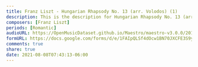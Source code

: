 ```yaml
---
title: Franz Liszt - Hungarian Rhapsody No. 13 (arr. Volodos) (1)
description: This is the description for Hungarian Rhapsody No. 13 (arr. Volodos) by Franz Liszt
composers: [Franz Liszt]
periods: [Romantic]
audioURL: https://OpenMusicDataset.github.io/Maestro/maestro-v3.0.0/2013/ORIG-MIDI_02_7_8_13_Group__MID--AUDIO_14_R2_2013_wav--4.midi
formURL: https://docs.google.com/forms/d/e/1FAIpQLSf4dOcw1BN70JXCFE3S9yaA0REQfZoDIsdvpvPEa9kL5ejFdg/viewform
comments: true
share: true
date: 2021-08-08T07:43:13-06:00
---
```

